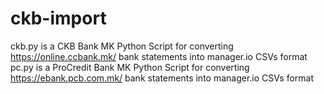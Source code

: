 # ckb-import
ckb.py is a CKB Bank MK Python Script for converting https://online.ccbank.mk/ bank statements into manager.io CSVs format
pc.py  is a ProCredit Bank MK Python Script for converting https://ebank.pcb.com.mk/ bank statements into manager.io CSVs format
